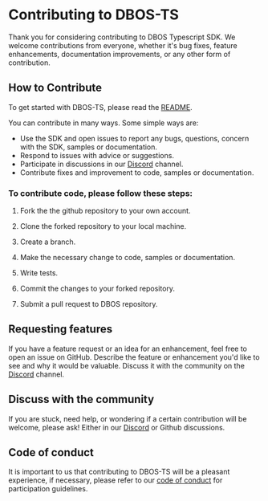 # Contributing to DBOS-TS

Thank you for considering contributing to DBOS Typescript SDK. We welcome contributions from everyone, whether it's bug fixes, feature enhancements, documentation improvements, or any other form of contribution.

## How to Contribute

To get started with DBOS-TS, please read the [README](README.md).

You can contribute in many ways. Some simple ways are:
* Use the SDK and open issues to report any bugs, questions, concern with the SDK, samples or documentation.
* Respond to issues with advice or suggestions.
* Participate in discussions in our [Discord](https://discord.gg/fMwQjeW5zg) channel.
* Contribute fixes and improvement to code, samples or documentation.

### To contribute code, please follow these steps:

1. Fork the the github repository to your own account.

2. Clone the forked repository to your local machine.

3. Create a branch.

4. Make the necessary change to code, samples or documentation.

5. Write tests.

6. Commit the changes to your forked repository.

7. Submit a pull request to DBOS repository.

## Requesting features

If you have a feature request or an idea for an enhancement, feel free to open an issue on GitHub. Describe the feature or enhancement you'd like to see and why it would be valuable. Discuss it with the community on the [Discord](https://discord.gg/fMwQjeW5zg) channel.

## Discuss with the community

If you are stuck, need help, or wondering if a certain contribution will be welcome, please ask! Either in our [Discord](https://discord.gg/fMwQjeW5zg) or Github discussions.

## Code of conduct

It is important to us that contributing to DBOS-TS will be a pleasant experience, if necessary, please refer to our [code of conduct](CODE_OF_CONDUCT.md) for participation guidelines.